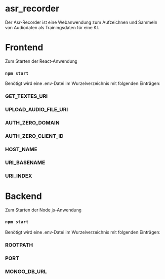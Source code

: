 # asr_recorder

Der Asr-Recorder ist eine Webanwendung zum Aufzeichnen und Sammeln von Audiodaten als Trainingsdaten für eine KI.

# Frontend

Zum Starten der React-Anwendung
### `npm start`

Benötigt wird eine .env-Datei im Wurzelverzeichnis mit folgenden Einträgen:

### GET_TEXTES_URI

### UPLOAD_AUDIO_FILE_URI

### AUTH_ZERO_DOMAIN

### AUTH_ZERO_CLIENT_ID

### HOST_NAME

### URI_BASENAME

### URI_INDEX

# Backend

Zum Starten der Node.js-Anwendung
### `npm start`

Benötigt wird eine .env-Datei im Wurzelverzeichnis mit folgenden Einträgen:

### ROOTPATH

### PORT

### MONGO_DB_URL